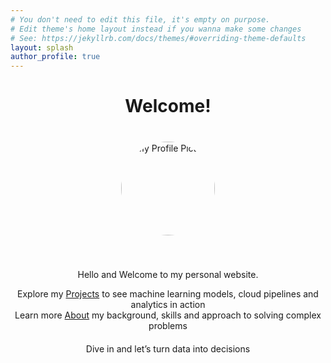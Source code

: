 ```yaml
---
# You don't need to edit this file, it's empty on purpose.
# Edit theme's home layout instead if you wanna make some changes
# See: https://jekyllrb.com/docs/themes/#overriding-theme-defaults
layout: splash
author_profile: true
---
```



<div style="text-align: center; margin-bottom: 100px;">
  <h1 style="margin-bottom: 40px;">Welcome!</h1>
  <img src="{{ site.baseurl }}/assets/images/photo3.jpg" alt="My Profile Picture" style="width: 150px; height: 150px; border-radius: 50%; object-fit: cover; margin-bottom: 40px;"/>
  <p> Hello and Welcome to my personal website.</p>
  <ul style="list-style: none; padding: 0; margin-bottom: 20px;">
    <li>Explore my <a href="/projects/">Projects</a> to see machine learning models, cloud pipelines and analytics in action</li>
    <li>Learn more <a href="/about/">About</a> my background, skills and approach to solving complex problems</li>
  </ul>
  <p>Dive in and let’s turn data into decisions</p>
</div>


